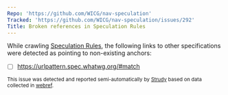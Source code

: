 ```yaml
---
Repo: 'https://github.com/WICG/nav-speculation'
Tracked: 'https://github.com/WICG/nav-speculation/issues/292'
Title: Broken references in Speculation Rules
---
```


While crawling [Speculation Rules](https://wicg.github.io/nav-speculation/speculation-rules.html), the following links to other specifications were detected as pointing to non-existing anchors:
* [ ] https://urlpattern.spec.whatwg.org/#match

<sub>This issue was detected and reported semi-automatically by [Strudy](https://github.com/w3c/strudy/) based on data collected in [webref](https://github.com/w3c/webref/).</sub>
